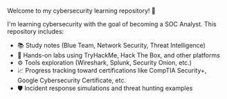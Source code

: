 Welcome to my cybersecurity learning repository! 🚀

I'm learning cybersecurity with the goal of becoming a SOC Analyst. This repository includes:

- 📚 Study notes (Blue Team, Network Security, Threat Intelligence)
- 🧪 Hands-on labs using TryHackMe, Hack The Box, and other platforms
- ⚙️ Tools exploration (Wireshark, Splunk, Security Onion, etc.)
- 📈 Progress tracking toward certifications like CompTIA Security+, Google Cybersecurity Certificate, etc.
- 🛡️ Incident response simulations and threat hunting examples
